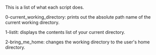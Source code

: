 This is a list of what each script does.

0-current_working_directory: prints out the absolute path name of the current working directory.

1-listit: displays the contents list of your current directory.

2-bring_me_home: changes the working directory to the user's home directory.